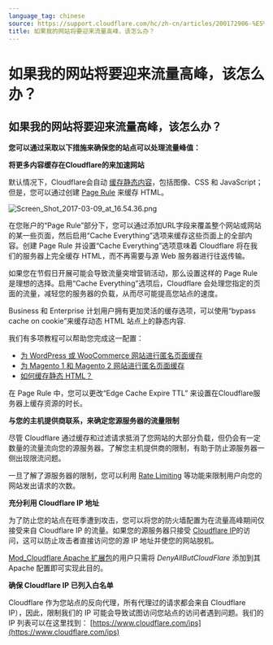 ```yaml
---
language_tag: chinese
source: https://support.cloudflare.com/hc/zh-cn/articles/200172906-%E5%A6%82%E6%9E%9C%E6%88%91%E7%9A%84%E7%BD%91%E7%AB%99%E5%B0%86%E8%A6%81%E8%BF%8E%E6%9D%A5%E6%B5%81%E9%87%8F%E9%AB%98%E5%B3%B0-%E8%AF%A5%E6%80%8E%E4%B9%88%E5%8A%9E-
title: 如果我的网站将要迎来流量高峰，该怎么办？
---
```


# 如果我的网站将要迎来流量高峰，该怎么办？

## 如果我的网站将要迎来流量高峰，该怎么办？

**您可以通过采取以下措施来确保您的站点可以处理流量峰值：**

**将更多内容缓存在Cloudflare的来加速网站**

默认情况下，Cloudflare会自动 [缓存静态内容](https://support.cloudflare.com/hc/en-us/articles/200172516-Which-file-extensions-does-CloudFlare-cache-for-static-content-)，包括图像、CSS 和 JavaScript；但是，您可以通过创建 [Page Rule](http://blog.cloudflare.com/introducing-pagerules-fine-grained-feature-co/) 来缓存 HTML。

![Screen_Shot_2017-03-09_at_16.54.36.png](/support/static/Screen_Shot_2017-03-09_at_16.54.36.png)

在您账户的“Page Rule”部分下，您可以通过添加URL字段来覆盖整个网站或网站的某一些页面，然后启用“Cache Everything”选项来缓存这些页面上的全部内容。创建 Page Rule 并设置“Cache Everything”选项意味着 Cloudflare 将在我们的服务器上完全缓存 HTML，而不再需要与源 Web 服务器进行往返传输。

如果您在节假日开展可能会导致流量突增营销活动，那么设置这样的 Page Rule 是理想的选择。启用“Cache Everything”选项后，Cloudflare 会处理您指定的页面的流量，减轻您的服务器的负载，从而尽可能提高您站点的速度。

Business 和 Enterprise 计划用户拥有更加灵活的缓存选项，可以使用“bypass cache on cookie”来缓存动态 HTML 站点上的静态内容.


我们有多项教程可以帮助您完成这一配置：

-   [为 WordPress 或 WooCommerce 网站进行匿名页面缓存](https://support.cloudflare.com/hc/en-us/articles/236166048)
-   [为 Magento 1 和 Magento 2 网站进行匿名页面缓存](https://support.cloudflare.com/hc/en-us/articles/236168808)
-   [如何缓存静态 HTML？](https://support.cloudflare.com/hc/en-us/articles/200172256-How-do-I-cache-static-HTML-)

在 Page Rule 中，您可以更改“Edge Cache Expire TTL” 来设置在Cloudflare服务器上缓存资源的时长。

****与您的主机提供商联系，来确定您源服务器的流量限制****

尽管 Cloudflare 通过缓存和过滤请求抵消了您网站的大部分负载，但仍会有一定数量的流量流向您的源服务器。了解您主机提供商的限制，有助于防止源服务器一侧出现限流问题。

一旦了解了源服务器的限制，您可以利用 [Rate Limiting](https://www.cloudflare.com/rate-limiting/) 等功能来限制用户向您的网站发出请求的次数。

**充分利用 Cloudflare IP 地址**

为了防止您的站点在旺季遭到攻击，您可以将您的防火墙配置为在流量高峰期间仅接受来自 Cloudflare IP 的流量。如果您的源服务器只接受 [Cloudflare IP](https://www.cloudflare.com/ips)的访问，这可以防止攻击者直接访问您的源 IP 地址并使您的网站脱机。

[Mod\_Cloudflare Apache 扩展包](https://www.cloudflare.com/technical-resources/#mod_cloudflare)的用户只需将 _DenyAllButCloudFlare_ 添加到其 Apache 配置即可实现此目的。

**确保 Cloudflare IP 已列入白名单**

Cloudflare 作为您站点的反向代理，所有代理过的请求都会来自 Cloudflare IP），因此，限制我们的 IP 可能会导致试图访问您站点的访问者遇到问题。我们的 IP 列表可以在这里找到： [https://www.cloudflare.com/ips](https://www.cloudflare.com/ips)
